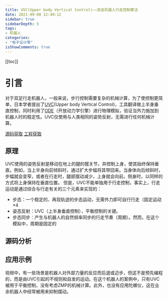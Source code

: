 ```yaml
---
title: UVC(Upper body Vertical Control)——双足机器人行走控制算法
date: 2021-09-08 12:49:12
sidebar: true
sidebarDepth: 5
tags: 
- 机器人
categories:
- "电子设计等"
isShowComments: true
---
```


[[toc]]

# 引言
对于双足行走机器人，一般来说，步行控制需要复杂的机械计算，为了使控制更简单，日本学者提出了[UVC](http://ai2001.ifdef.jp/uvc/uvc.html)(Upper body Vertical Control)，工具翻译做上半身垂直控制，同时利用了[ODE](https://www.ode.org/)（开放动力学引擎）进行物理模拟，验证当外力施加到机器人时的稳定性。UVC仅使用与人类相同的姿势反射，无需进行任何机械计算。

[源码获取](http://ai2001.ifdef.jp/uvc/code_Eng.html)
[工程获取]()

## 原理

UVC使用的姿势反射是移动在地上的腿的髋关节，并控制上身，使其始终保持垂直。例如，当上半身向前倾斜时，通过扩大步幅将其带回来。当身体向后倾斜时，步幅就会变窄，或者在行走时，腿部摆动减少，上身就会向前。侧身时，以同样的方式将上身保持在垂直位置。
但是，UVC不能单独用于行走控制，事实上，行走运动是通过综合与行走有关的三个元素来实现的：

- 步态：一个稳定的、再现轨迹的步态运动，无需外力即可自行行走（固定运动*4
- 姿态反射：UVC（上半身垂直控制），平衡控制的关键。
- 步态同步：产生与机器人的自然频率同步的行走节奏（周期）。然而，在这个模拟中，周期是固定的

## 源码分析


## 应用示例


视频中，有一些场景是机器人对外部力量的反应而后退或迈步，但这不是预先编程的，而是由UVC引起的不规则和自发的运动。在这个机器人的案例中，只有UVC被用于平衡控制，没有考虑ZMP的机械计算。此外，也没有应用陀螺仪，这在业余机器人中经常被用来抑制摆动。